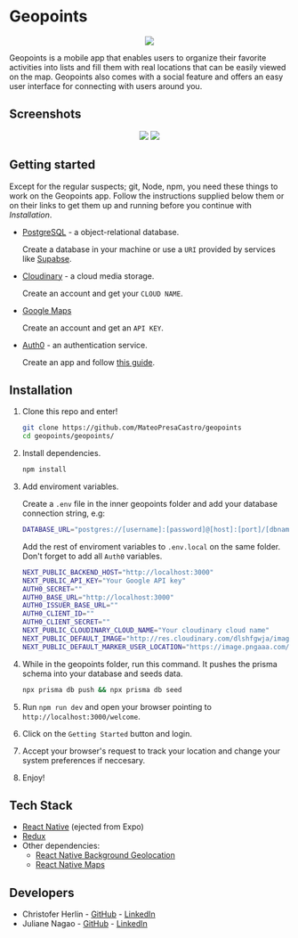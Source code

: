 # Geopoints

<p align="center">
  <img src="http://res.cloudinary.com/dlshfgwja/image/upload/v1675782008/bp1ynczax2kz0seqo3in.png" />
</p>



Geopoints is a mobile app that enables users to organize their favorite activities into lists and fill them with real locations that can be easily viewed on the map. Geopoints also comes with a social feature and offers an easy user interface for connecting with users around you.

## Screenshots

<p align="center">
  <img src="images/screenshot-readme-1-a.png" />
  <img src="images/screenshot-readme-1-b.png" />
</p>


## Getting started

Except for the regular suspects; git, Node, npm, you need these things to work on the Geopoints app. Follow the instructions supplied below them or on their links to get them up and running before you continue with *Installation*.

* [PostgreSQL](https://www.postgresql.org/) - a object-relational database.

   Create a database in your machine or use a `URI` provided by services like [Supabse](https://supabase.com/).

* [Cloudinary](https://cloudinary.com/) - a cloud media storage.

   Create an account and get your `CLOUD NAME`.

* [Google Maps](https://console.cloud.google.com/getting-started)

   Create an account and get an `API KEY`.

* [Auth0](https://auth0.com/) - an authentication service.

    Create an app and follow [this guide](https://auth0.com/docs/quickstart/webapp/nextjs/01-login).

## Installation

1. Clone this repo and enter!

   ```bash
   git clone https://github.com/MateoPresaCastro/geopoints
   cd geopoints/geopoints/
   ```

2. Install dependencies.

   ```bash
   npm install
   ```

3. Add enviroment variables.

    Create a `.env` file in the inner geopoints folder and add your database connection string, e.g:

    ```bash
    DATABASE_URL="postgres://[username]:[password]@[host]:[port]/[dbname]"
    ```

    Add the rest of enviroment variables to `.env.local` on the same folder. Don't forget to add all `Auth0` variables.

    ```bash
    NEXT_PUBLIC_BACKEND_HOST="http://localhost:3000"
    NEXT_PUBLIC_API_KEY="Your Google API key"
    AUTH0_SECRET=""
    AUTH0_BASE_URL="http://localhost:3000"
    AUTH0_ISSUER_BASE_URL=""
    AUTH0_CLIENT_ID=""
    AUTH0_CLIENT_SECRET=""
    NEXT_PUBLIC_CLOUDINARY_CLOUD_NAME="Your cloudinary cloud name"
    NEXT_PUBLIC_DEFAULT_IMAGE="http://res.cloudinary.com/dlshfgwja/image/upload/v1675782008/bp1ynczax2kz0seqo3in.png"
    NEXT_PUBLIC_DEFAULT_MARKER_USER_LOCATION="https://image.pngaaa.com/328/1509328-middle.png"
    ```

4. While in the geopoints folder, run this command. It pushes the prisma schema into your database and seeds data.

    ```bash
    npx prisma db push && npx prisma db seed
    ```

5. Run `npm run dev` and open your browser pointing to `http://localhost:3000/welcome`.

6. Click on the `Getting Started` button and login.

7. Accept your browser's request to track your location and change your system preferences if neccesary.

8. Enjoy!

## Tech Stack

* [React Native](https://facebook.github.io/react-native/) (ejected from Expo)
* [Redux](https://redux.js.org/)
* Other dependencies:
  * [React Native Background Geolocation](https://github.com/transistorsoft/react-native-background-geolocation)
  * [React Native Maps](https://github.com/react-community/react-native-maps)

## Developers

* Christofer Herlin - [GitHub](https://github.com/cherlin) - [LinkedIn](https://www.linkedin.com/in/cherl/)
* Juliane Nagao - [GitHub](https://github.com/junagao) - [LinkedIn](https://www.linkedin.com/in/junagao/)

